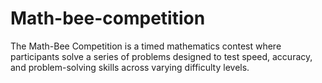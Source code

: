 # Math-bee-competition
The Math-Bee Competition is a timed mathematics contest where participants solve a series of problems designed to test speed, accuracy, and problem-solving skills across varying difficulty levels.
